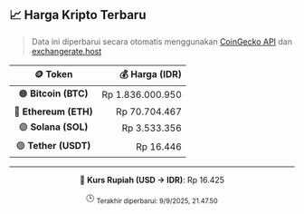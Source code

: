 

<!-- HARGA_KRIPTO -->
## 📈 Harga Kripto Terbaru

> Data ini diperbarui secara otomatis menggunakan [CoinGecko API](https://www.coingecko.com/) dan [exchangerate.host](https://exchangerate.host/)

<div align="center">

| 🪙 Token | 💰 Harga (IDR) |
|:------:|---------------:|
| 🟠 **Bitcoin (BTC)**   | Rp 1.836.000.950 |
| 🔵 **Ethereum (ETH)**  | Rp 70.704.467 |
| 🟣 **Solana (SOL)**    | Rp 3.533.356 |
| 🟢 **Tether (USDT)**   | Rp 16.446 |

---

💱 **Kurs Rupiah (USD → IDR)**: Rp 16.425

🕒 <sub>Terakhir diperbarui: 9/9/2025, 21.47.50</sub>

</div>
<!-- /HARGA_KRIPTO -->
